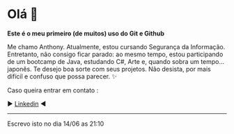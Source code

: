 # Olá 👋

**Este é o meu primeiro (de muitos) uso do Git e Github**

Me chamo Anthony. Atualmente, estou cursando Segurança da Informação. Entretanto, não consigo ficar parado: ao mesmo tempo, estou participando de um bootcamp de Java, estudando C#, Arte e, quando sobra um tempo... japonês.
Te desejo boa sorte com seus projetos. Não desista, por mais difícil e confuso que possa parecer. ✨

Caso queira entrar em contato :

▶️ [Linkedin](linkedin.com/in/anthony-centeno-da-silva-57427b255/) ◀️


---------
Escrevo isto no dia 14/06 as 21:10

 
